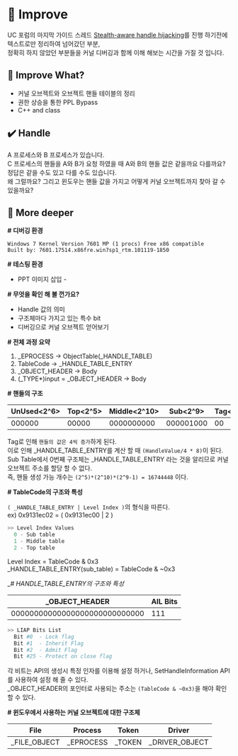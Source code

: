 # :speech_balloon: Improve

UC 포럼의 마지막 가이드 스레드 <a href="https://www.unknowncheats.me/forum/anti-cheat-bypass/261176-silentjack-ultimate-handle-hijacking-user-mode-multi-ac-bypass-eac-tested.html">Stealth-aware handle hijacking</a>를 진행 하기전에 텍스트로만 정리하여 넘어갔던 부분,<br>정확히 하지 않았던 부분들을 커널 디버깅과 함께 이해 해보는 시간을 가질 것 입니다.<br>

## :green_book: Improve What?
- 커널 오브젝트와 오브젝트 핸들 테이블의 정리
- 권한 상승을 통한 PPL Bypass
- C++ and class

## :heavy_check_mark: Handle

A 프로세스와 B 프로세스가 있습니다.<br>
C 프로세스의 핸들을 A와 B가 요청 하였을 때 A와 B의 핸들 값은 같을까요 다를까요?<br>
정답은 같을 수도 있고 다를 수도 있습니다.<br>
왜 그럴까요? 그리고 윈도우는 핸들 값을 가지고 어떻게 커널 오브젝트까지 찾아 갈 수 있을까요?<br>

## :pushpin: More deeper

__\# 디버깅 환경__
```
Windows 7 Kernel Version 7601 MP (1 procs) Free x86 compatible
Built by: 7601.17514.x86fre.win7sp1_rtm.101119-1850
```

__\# 테스팅 환경__<br>
- PPT 이미지 삽입 -

__\# 무엇을 확인 해 볼 껀가요?__<br>
- Handle 값의 의미
- 구조체마다 가지고 있는 특수 bit
- 디버깅으로 커널 오브젝트 얻어보기

__\# 전체 과정 요약__<br>
1. _EPROCESS → ObjectTable(_HANDLE_TABLE)
2. TableCode → _HANDLE_TABLE_ENTRY
3. _OBJECT_HEADER → Body
4. (_TYPE*)input = _OBJECT_HEADER → Body

__\# 핸들의 구조__<br>

| UnUsed<2^6> | Top<2^5> | Middle<2^10> | Sub<2^9> | Tag<2^2> |
| ------ | --- | ------ | --- | --- |
| 000000 | 00000 | 0000000000 | 000001000 | 00 |

Tag로 인해 `핸들의 값은 4씩 증가`하게 된다.<br>
이로 인해 _HANDLE_TABLE_ENTRY를 계산 할 때 `(HandleValue/4 * 8)`이 된다.<br>
Sub Table에서 0번째 구조체는 _HANDLE_TABLE_ENTRY 라는 것을 알리므로 커널 오브젝트 주소를 할당 할 수 없다.<br>
즉, 핸들 생성 가능 개수는 `(2^5)*(2^10)*(2^9-1) = 16744448` 이다.<br>

__\# TableCode의 구조와 특성__<br>

`( _HANDLE_TABLE_ENTRY | Level Index )`의 형식을 따른다.<br>
ex) 0x9131ec02 = ( 0x9131ec00 | 2 )<br>

```python
>> Level Index Values
  0 - Sub table
  1 - Middle table
  2 - Top table
```
Level Index = TableCode & 0x3<br>
_HANDLE_TABLE_ENTRY(sub_table) = TableCode & ~0x3<br>

__\# _HANDLE_TABLE_ENTRY의 구조와 특성__<br>

| _OBJECT_HEADER | AIL Bits |
| ------------- | -------- | 
| 00000000000000000000000000000 | 111 | 

```python
>> LIAP Bits List
  Bit #0  - Lock flag
  Bit #1  - Inherit Flag
  Bit #2  - Admit Flag
  Bit #25 - Protect on close flag 
```
각 비트는 API의 생성시 특정 인자를 이용해 설정 하거나, SetHandleInformation API를 사용하여 설정 해 줄 수 있다.<br>
_OBJECT_HEADER의 포인터로 사용되는 주소는 `(TableCode & ~0x3)`을 해야 확인 할 수 있다.<br>


__\# 윈도우에서 사용하는 커널 오브젝트에 대한 구조체__

| File| Process | Token | Driver |
| --- | ------- | ----- | ------ |
|   _FILE_OBJECT   | _EPROCESS     | _TOKEN     | _DRIVER_OBJECT|
